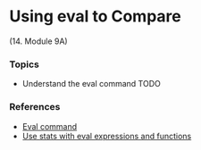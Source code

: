 # Using eval to Compare


(14. Module 9A)
### Topics
* Understand the eval command
TODO


### References
* [Eval command](https://docs.splunk.com/Documentation/SCS/current/SearchReference/EvalCommandOverview)
* [Use stats with eval expressions and functions](https://docs.splunk.com/Documentation/SplunkCloud/latest/Search/Usestatswithevalexpressionsandfunctions#Use_stats_with_eval_expressions_and_functions)
